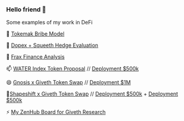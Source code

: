 ### Hello friend 👋

Some examples of my work in DeFi

🌱 [Tokemak Bribe Model](https://docs.google.com/spreadsheets/d/1KlkVCGMezxip4xVzP1Yg8AcFm3bbBNF0/edit?usp=sharing&ouid=110869294818001235283&rtpof=true&sd=true)

👯 [Dopex + Squeeth Hedge Evaluation](https://drive.google.com/file/d/1zcztCqVfkT-chVZphWXQprQn3prCrV5F/view?usp=sharing)

🔮 [Frax Finance Analysis](https://docs.google.com/document/d/187S66DjdtEf760o6FZE86F27bP0bMRc3/edit?usp=sharing&ouid=110869294818001235283&rtpof=true&sd=true)

📫 [WATER Index Token Proposal](https://forum.giveth.io/t/water-a-new-paradigm-for-sustainable-liquidity/492) // [Deployment $500k](https://gnosis-safe.io/app/gno:0xb5F50e42aD28fB4BFc25b6B4c5a34AaD30649FC0/transactions/history)

😄 [Gnosis x Giveth Token Swap](https://forum.gnosis.io/t/gip-41-should-gnosisdao-partner-with-giveth-to-increased-sustainable-liquidity/4942) // [Deployment $1M](https://blockscout.com/xdai/mainnet/tx/0xb339ca83cddfbf7dc291bfe5b84acb107a28b8883937d11aae405c585246f7bc)
    
🦊[Shapeshift x Giveth Token Swap](https://snapshot.org/#/shapeshiftdao.eth/proposal/0xebede5584ad8cd3ac25f6190c6707de9d730ce79a19ba9cdf30fae29f625030b) // [Deployment $500k](https://blockscout.com/xdai/mainnet/tx/0xcb69d2bebf45ae00d971319c5ff2759f562c998c04ffc8ec0175bf09c4f67d10/) + [Deployment $500k](https://blockscout.com/xdai/mainnet/tx/0x7df7d7214d17cfafed951a1f98d85c5ecdedd7c5ef1a8f63d00869bb34aa91e2/)

⚡ [My ZenHub Board for Giveth Research](https://github.com/Giveth/GIVeconomy/labels#workspaces/all-devs-61644589b92edf0016f6999c/board?labels=research&repos=410473836)

